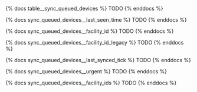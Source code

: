 {% docs table__sync_queued_devices %}
TODO
{% enddocs %}

{% docs sync_queued_devices__last_seen_time %}
TODO
{% enddocs %}

{% docs sync_queued_devices__facility_id %}
TODO
{% enddocs %}

{% docs sync_queued_devices__facility_id_legacy %}
TODO
{% enddocs %}

{% docs sync_queued_devices__last_synced_tick %}
TODO
{% enddocs %}

{% docs sync_queued_devices__urgent %}
TODO
{% enddocs %}

{% docs sync_queued_devices__facility_ids %}
TODO
{% enddocs %}
